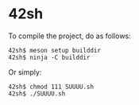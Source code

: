 # 42sh

To compile the project, do as follows:
```
42sh$ meson setup builddir
42sh$ ninja -C builddir
```

Or simply:
```
42sh$ chmod 111 SUUUU.sh
42sh$ ./SUUUU.sh
```
